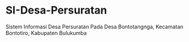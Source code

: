 # SI-Desa-Persuratan
Sistem Informasi Desa Persuratan Pada Desa Bontotangnga, Kecamatan Bontotiro, Kabupaten Bulukumba
